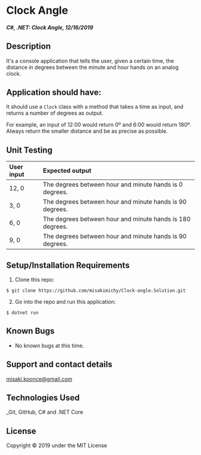 # Clock Angle

#### _C#, .NET: Clock Angle, 12/16/2019_

## Description
It's a console application that tells the user, given a certain time, the distance in degrees between the minute and hour hands on an analog clock.

## Application should have:
It should use a `Clock` class with a method that takes a time as input, and returns a number of degrees as output.

For example, an input of 12:00 would return 0º and 6:00 would return 180º. Always return the smaller distance and be as precise as possible.

## Unit Testing
| User input | Expected output |
| :------------- | :------------- |
| 12, 0 | The degrees between hour and minute hands is 0 degrees. |
| 3, 0 | The degrees between hour and minute hands is 90 degrees. |
| 6, 0 | The degrees between hour and minute hands is 180 degrees. |
| 9, 0 | The degrees between hour and minute hands is 90 degrees. |


## Setup/Installation Requirements

1. Clone this repo:
```
$ git clone https://github.com/misakimichy/Clock-angle.Solution.git
```

2. Go into the repo and run this application:
```
$ dotnet run
```

## Known Bugs
* No known bugs at this time.

## Support and contact details
 misaki.koonce@gmail.com

## Technologies Used
_Git, GitHub, C# and .NET Core


## License
Copyright © 2019 under the MIT License